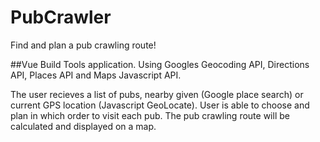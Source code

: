 # PubCrawler
Find and plan a pub crawling route! 

##Vue Build Tools application. Using Googles Geocoding API, Directions API, Places API and Maps Javascript API. 

The user recieves a list of pubs, nearby given (Google place search) or current GPS location (Javascript GeoLocate). User is able to choose and plan in which order to visit each pub. The pub crawling route will be calculated and displayed on a map.




